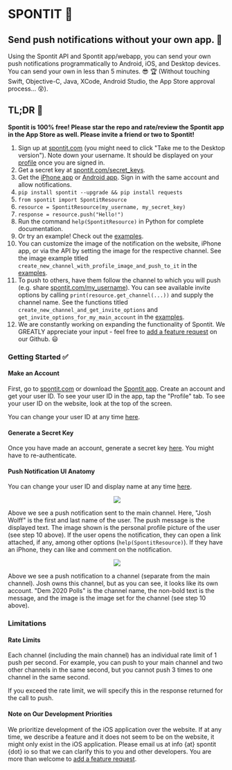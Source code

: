 # SPONTIT :vibration_mode:
## Send push notifications without your own app. :punch:
Using the Spontit API and Spontit app/webapp, you can send your own push notifications programmatically to Android, iOS, and Desktop devices. You can send your own in less than 5 minutes. :sunglasses: :trophy: (Without touching Swift, Objective-C, Java, XCode, Android Studio, the App Store approval process... :dizzy_face:).


## TL;DR :running:

**Spontit is 100% free! Please star the repo and rate/review the Spontit app in the App Store as well. Please invite a friend or two to Spontit!**

1) Sign up at <a href="https://www.spontit.com" target="_blank">spontit.com</a> (you might need to click "Take me to the Desktop version"). Note down your username. It should be displayed on your <a href="https://spontit.com/profile" target="_blank">profile</a> once you are signed in.
2) Get a secret key at <a href="https://www.spontit.com/secret_keys" target="_blank">spontit.com/secret_keys</a>. 
3) Get the <a href="https://apps.apple.com/us/app/spontit/id1448318683">iPhone app</a> or <a href="https://play.google.com/store/apps/details?id=xyz.appmaker.nqratw">Android app</a>. Sign in with the same account and allow notifications.
4) `pip install spontit --upgrade && pip install requests`
5) `from spontit import SpontitResource`
6) `resource = SpontitResource(my_username, my_secret_key)`
7) `response = resource.push("Hello!")`
8) Run the command `help(SpontitResource)` in Python for complete documentation.
9) Or try an example! Check out the <a href="https://github.com/spontit/spontit-api-python-wrapper/blob/master/spontit/examples/examples.py">examples</a>.
10) You can customize the image of the notification on the website, iPhone app, or via the API by setting the image for the respective channel. See the image example titled `create_new_channel_with_profile_image_and_push_to_it` in the <a href="https://github.com/spontit/spontit-api-python-wrapper/blob/master/spontit/examples/examples.py">examples</a>.
11) To push to others, have them follow the channel to which you will push (e.g. share <a href="https://spontit.com">spontit.com/my_username</a>). You can see available invite options by calling `print(resource.get_channel(...))` and supply the channel name. See the functions titled `create_new_channel_and_get_invite_options` and `get_invite_options_for_my_main_account` in the <a href="https://github.com/spontit/spontit-api-python-wrapper/blob/master/spontit/examples/examples.py">examples</a>.
12) We are constantly working on expanding the functionality of Spontit. We GREATLY appreciate your input - feel free to <a href="https://github.com/spontit/spontit-api-python-wrapper/issues/new" target="_blank">add a feature request</a> on our Github. :smiley:

### Getting Started :white_check_mark:

#### Make an Account

First, go to <a href="https://www.spontit.com" target="_blank">spontit.com</a> or download the <a href="https://itunes.apple.com/us/app/spontit/id1448318683" target="_blank">Spontit app</a>.
Create an account and get your user ID. To see your user ID in the app, tap the "Profile" tab. To see your user ID on the website, look at the top of the screen.

You can change your user ID at any time <a href="https://www.spontit.com/profile" target="_blank">here</a>.

#### Generate a Secret Key

Once you have made an account, generate a secret key <a href="https://spontit.com/secret_keys">here</a>. You might have to re-authenticate.

#### Push Notification UI Anatomy

You can change your user ID and display name at any time <a href="https://www.spontit.com/profile">here</a>.

<p align="center">
    <img src="https://github.com/spontit/spontit-api-python-wrapper/raw/master/images/main_channel_push.png" /> 
</p>

Above we see a push notification sent to the main channel. Here, "Josh Wolff" is the first and last name of the user. The push message is the displayed text. The image shown is the personal profile picture of the user (see step 10 above). If the user opens the notification, they can open a link attached, if any, among other options (`help(SpontitResource)`). If they have an iPhone, they can like and comment on the notification.

<p align="center">
    <img src="https://github.com/spontit/spontit-api-python-wrapper/raw/master/images/topic_push.png" /> 
</p>

Above we see a push notification to a channel (separate from the main channel). Josh owns this channel, but as you can see, it looks like its own account. "Dem 2020 Polls" is the channel name, the non-bold text is the message, and the image is the image set for the channel (see step 10 above).

### Limitations

#### Rate Limits

Each channel (including the main channel) has an individual rate limit of 1 push per second. For example, you can push to your main channel and two other channels in the same second, but you cannot push 3 times to one channel in the same second.

If you exceed the rate limit, we will specify this in the response returned for the call to push.

#### Note on Our Development Priorities

We prioritize development of the iOS application over the website. If at any time, we describe a feature and it does not seem to be on the website, it might only exist in the iOS application. Please email us at info {at} spontit {dot} io so that we can clarify this to you and other developers. You are more than welcome to <a href="https://github.com/spontit/spontit-api-python-wrapper/issues/new" target="_blank">add a feature request</a>.
